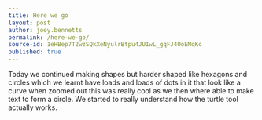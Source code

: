 ```yaml
---
title: Here we go
layout: post
author: joey.bennetts
permalink: /here-we-go/
source-id: 1eHBep7T2wzSQkXeNyulrBtpu4JUIwL_gqFJ4OoEMqKc
published: true
---
```

Today we continued making shapes but harder shaped like hexagons and circles which we learnt have loads and loads of dots in it that look like a curve when zoomed out this was really cool as we then where able to make text to form a circle. We started to really understand how the turtle tool actually works.

